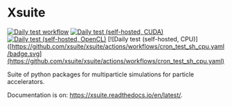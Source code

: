 # Xsuite 

[![Daily test workflow](https://github.com/xsuite/xsuite/actions/workflows/cron_test_gh.yaml/badge.svg)](https://github.com/xsuite/xsuite/actions/workflows/cron_test_gh.yaml)
[![Daily test (self-hosted, CUDA)](https://github.com/xsuite/xsuite/actions/workflows/cron_test_gpu_cuda.yaml/badge.svg)](https://github.com/xsuite/xsuite/actions/workflows/cron_test_gpu_cuda.yaml)
[![Daily test (self-hosted, OpenCL)](https://github.com/xsuite/xsuite/actions/workflows/cron_test_gpu_cl.yaml/badge.svg)](https://github.com/xsuite/xsuite/actions/workflows/cron_test_gpu_cl.yaml)
[![Daily test (self-hosted, CPU)]([https://github.com/xsuite/xsuite/actions/workflows/cron_test_sh_cpu.yaml/badge.svg](https://github.com/xsuite/xsuite/actions/workflows/cron_test_sh_cpu.yaml)

Suite of python packages for multiparticle simulations for particle accelerators.

Documentation is on: https://xsuite.readthedocs.io/en/latest/.
